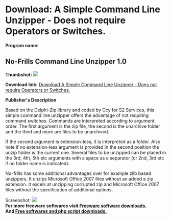 # Download: A Simple Command Line Unzipper - Does not require Operators or Switches.

**Program name:**

## No-Frills Command Line Unzipper 1.0

  
**Thumbshot:** ![](http://www.freewarefiles.com/screenshot/nofrillsunzip_md.jpg)   
  
**Download link:** [Download A Simple Command Line Unzipper - Does not require Operators or Switches.](http://freesoftwares.boysofts.com/No-Frills-Command-Line-Unzipper_program_51808.html)  
  


**Publisher's Description**  
  


Based on the Delphi-Zip library and coded by Ccy for S2 Services, this simple command line unzipper offers the advantage of not requiring command switches. Commands are interpreted according to argument order. The first argument is the zip file, the second is the unarchive folder and the third and more are files to be unarchived. 

If the second argument is extension-less, it is interpreted as a folder. Also note if no extension-less argument is provided in the second position the unzip folder is the current one. Several files to be unzipped can be placed in the 3rd, 4th, 5th etc arguments with a space as a separator (or 2nd, 3rd etc if no folder name is indicated).

No-frills has some additional advantages over for example zlib based unzippers. It unzips Microsoft Office 2007 files without an added a zip extension. It excels at unzipping corrupted zip and Microsoft Office 2007 files without the specification of additional options.

  
  
Screenshot: ![](http://www.freewarefiles.com/screenshot/nofrillsunzip.jpg)   
**For more freeware softwares visit [Freeware software downloads.](http://freesoftwares.boysofts.com/)**   
**And [Free softwares and php script downloads.](http://www.boysofts.com/)**
